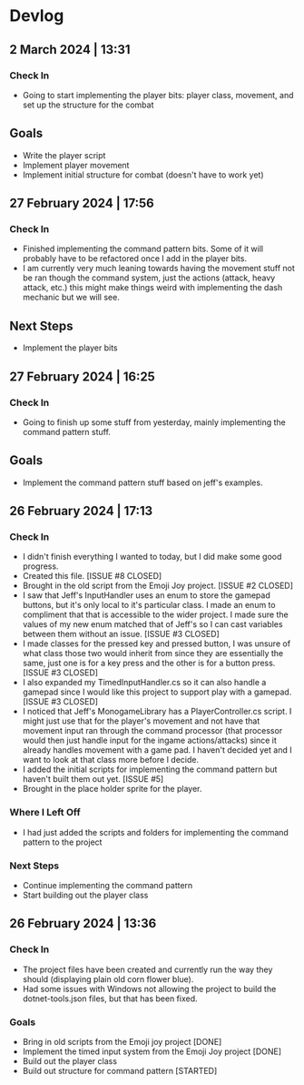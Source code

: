 # Devlog
  
## 2 March 2024 | 13:31
### Check In
 * Going to start implementing the player bits: player class, movement, and set up the structure for the combat
  
## Goals
 * Write the player script
 * Implement player movement
 * Implement initial structure for combat (doesn't have to work yet)

  
## 27 February 2024 | 17:56
### Check In
 * Finished implementing the command pattern bits. Some of it will probably have to be refactored once I add in the player bits.
 * I am currently very much leaning towards having the movement stuff not be ran though the command system, just the actions (attack, heavy attack, etc.) this might make things weird with implementing the dash mechanic but we will see.
  
## Next Steps
 * Implement the player bits 
  
## 27 February 2024 | 16:25
### Check In
 * Going to finish up some stuff from yesterday, mainly implementing the command pattern stuff.
  
## Goals
 * Implement the command pattern stuff based on jeff's examples.
  

## 26 February 2024 | 17:13
### Check In
 * I didn't finish everything I wanted to today, but I did make some good progress.
 * Created this file. [ISSUE #8 CLOSED]
 * Brought in the old script from the Emoji Joy project. [ISSUE #2 CLOSED]
 * I saw that Jeff's InputHandler uses an enum to store the gamepad buttons, but it's only local to it's particular class. I made an enum to compliment that that is accessible to the wider project. I made sure the values of my new enum matched that of Jeff's so I can cast variables between them without an issue. [ISSUE #3 CLOSED]
 * I made classes for the pressed key and pressed button, I was unsure of what class those two would inherit from since they are essentially the same, just one is for a key press and the other is for a button press. [ISSUE #3 CLOSED]
 * I also expanded my TimedInputHandler.cs so it can also handle a gamepad since I would like this project to support play with a gamepad. [ISSUE #3 CLOSED]
 * I noticed that Jeff's MonogameLibrary has a PlayerController.cs script. I might just use that for the player's movement and not have that movement input ran through the command processor (that processor would then just handle input for the ingame actions/attacks) since it already handles movement with a game pad. I haven't decided yet and I want to look at that class more before I decide. 
 * I added the initial scripts for implementing the command pattern but haven't built them out yet. [ISSUE #5]
 * Brought in the place holder sprite for the player.
  
### Where I Left Off
 * I had just added the scripts and folders for implementing the command pattern to the project
  
### Next Steps
 * Continue implementing the command pattern
 * Start building out the player class
  
## 26 February 2024 | 13:36
### Check In
 * The project files have been created and currently run the way they should (displaying plain old corn flower blue).
 * Had some issues with Windows not allowing the project to build the dotnet-tools.json files, but that has been fixed.
  
### Goals
 * Bring in old scripts from the Emoji joy project [DONE]
 * Implement the timed input system from the Emoji Joy project [DONE]
 * Build out the player class
 * Build out structure for command pattern [STARTED]